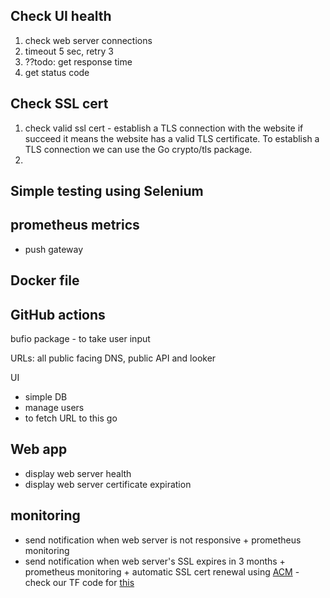 ## Check UI health
1. check web server connections
2. timeout 5 sec, retry 3
3. ??todo: get response time
4. get status code


## Check SSL cert 
1. check valid ssl cert - establish a TLS connection with the website if succeed it means the website has a valid TLS certificate. To establish a TLS connection we can use the Go crypto/tls package. 
2. 

## Simple testing using Selenium

## prometheus metrics
- push gateway

## Docker file

## GitHub actions


bufio package - to take user input

URLs:
all public facing DNS, public API and looker

UI 
- simple DB
- manage users
- to fetch URL to this go


## Web app
- display web server health
- display web server certificate expiration

## monitoring
- send notification when web server is not responsive + prometheus monitoring
- send notification when web server's SSL expires in 3 months + prometheus monitoring + automatic SSL cert renewal using [ACM](https://docs.aws.amazon.com/acm/latest/userguide/acm-overview.html) - check our TF code for [this](https://www.tenable.com/policies/[type]/AC_AWS_0003)